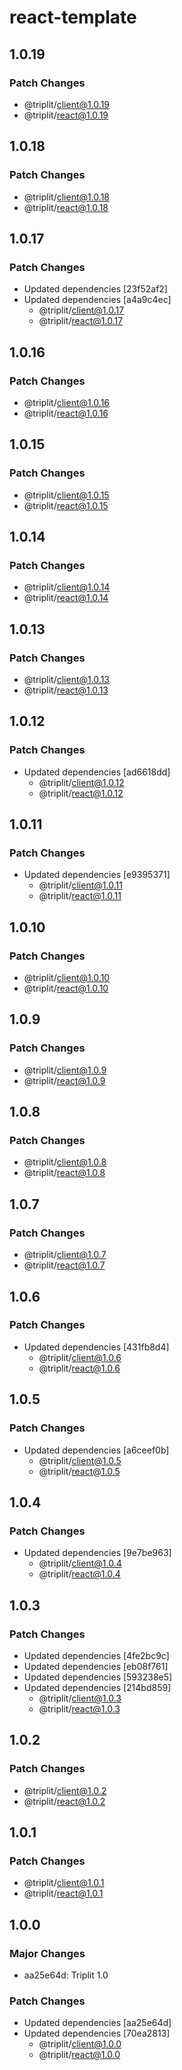 # react-template

## 1.0.19

### Patch Changes

- @triplit/client@1.0.19
- @triplit/react@1.0.19

## 1.0.18

### Patch Changes

- @triplit/client@1.0.18
- @triplit/react@1.0.18

## 1.0.17

### Patch Changes

- Updated dependencies [23f52af2]
- Updated dependencies [a4a9c4ec]
  - @triplit/client@1.0.17
  - @triplit/react@1.0.17

## 1.0.16

### Patch Changes

- @triplit/client@1.0.16
- @triplit/react@1.0.16

## 1.0.15

### Patch Changes

- @triplit/client@1.0.15
- @triplit/react@1.0.15

## 1.0.14

### Patch Changes

- @triplit/client@1.0.14
- @triplit/react@1.0.14

## 1.0.13

### Patch Changes

- @triplit/client@1.0.13
- @triplit/react@1.0.13

## 1.0.12

### Patch Changes

- Updated dependencies [ad6618dd]
  - @triplit/client@1.0.12
  - @triplit/react@1.0.12

## 1.0.11

### Patch Changes

- Updated dependencies [e9395371]
  - @triplit/client@1.0.11
  - @triplit/react@1.0.11

## 1.0.10

### Patch Changes

- @triplit/client@1.0.10
- @triplit/react@1.0.10

## 1.0.9

### Patch Changes

- @triplit/client@1.0.9
- @triplit/react@1.0.9

## 1.0.8

### Patch Changes

- @triplit/client@1.0.8
- @triplit/react@1.0.8

## 1.0.7

### Patch Changes

- @triplit/client@1.0.7
- @triplit/react@1.0.7

## 1.0.6

### Patch Changes

- Updated dependencies [431fb8d4]
  - @triplit/client@1.0.6
  - @triplit/react@1.0.6

## 1.0.5

### Patch Changes

- Updated dependencies [a6ceef0b]
  - @triplit/client@1.0.5
  - @triplit/react@1.0.5

## 1.0.4

### Patch Changes

- Updated dependencies [9e7be963]
  - @triplit/client@1.0.4
  - @triplit/react@1.0.4

## 1.0.3

### Patch Changes

- Updated dependencies [4fe2bc9c]
- Updated dependencies [eb08f761]
- Updated dependencies [593238e5]
- Updated dependencies [214bd859]
  - @triplit/client@1.0.3
  - @triplit/react@1.0.3

## 1.0.2

### Patch Changes

- @triplit/client@1.0.2
- @triplit/react@1.0.2

## 1.0.1

### Patch Changes

- @triplit/client@1.0.1
- @triplit/react@1.0.1

## 1.0.0

### Major Changes

- aa25e64d: Triplit 1.0

### Patch Changes

- Updated dependencies [aa25e64d]
- Updated dependencies [70ea2813]
  - @triplit/client@1.0.0
  - @triplit/react@1.0.0
